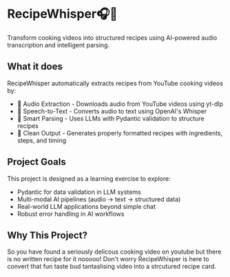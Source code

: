 # RecipeWhisper🎧🍳
Transform cooking videos into structured recipes using AI-powered audio transcription and intelligent parsing.

## What it does
RecipeWhisper automatically extracts recipes from YouTube cooking videos by:

- 🎵 Audio Extraction - Downloads audio from YouTube videos using yt-dlp
- 🎤 Speech-to-Text - Converts audio to text using OpenAI's Whisper
- 🤖 Smart Parsing - Uses LLMs with Pydantic validation to structure recipes
- 📝 Clean Output - Generates properly formatted recipes with ingredients, steps, and timing

## Project Goals
This project is designed as a learning exercise to explore:

- Pydantic for data validation in LLM systems
- Multi-modal AI pipelines (audio → text → structured data)
- Real-world LLM applications beyond simple chat
- Robust error handling in AI workflows

## Why This Project?
So you have found a seriously delicous cooking video on youtube but there is no written recipe for it nooooo! Don't worry RecipeWhisper is here to convert that fun taste bud tantaslising video into a strcutured recipe card. 

